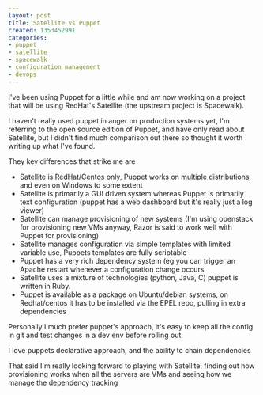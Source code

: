 ```yaml
---
layout: post
title: Satellite vs Puppet
created: 1353452991
categories:
- puppet
- satellite
- spacewalk
- configuration management
- devops
---
```

<p>I've been using Puppet for a little while and am now working on a project that will be using RedHat's Satellite (the upstream project is Spacewalk).</p>

<p>I haven't really used puppet in anger on production systems yet, I'm referring to the open source edition of Puppet, and have only read about Satellite, but I didn't find much comparison out there so thought it worth writing up what I've found.</p>

<p>They key differences that strike me are<p>

<ul>
<li>Satellite is RedHat/Centos only, Puppet works on multiple distributions, and even on Windows to some extent</li>
<li>Satellite is primarily a GUI driven system whereas Puppet is primarily text configuration (puppet has a web dashboard but it's really just a log viewer)</li> 

<li>Satellite can manage provisioning of new systems (I'm using openstack for provisioning new VMs anyway, Razor is said to work well with Puppet for provisioning)</li>

<li>Satellite manages configuration via simple templates with limited variable use, Puppets templates are fully scriptable</li>

<li>Puppet has a very rich dependency system (eg you can trigger an Apache restart whenever a configuration change occurs</li>

<li>Satellite uses a mixture of technologies (python, Java, C) puppet is written in Ruby.</li>

<li>Puppet is available as a package on Ubuntu/debian systems, on Redhat/centos it has to be installed via the EPEL repo, pulling in extra dependencies</li>


</ul>

<p>Personally I much prefer puppet's approach, it's easy to keep all the config in git and test changes in a dev env before rolling out.</p>

<p>I love puppets declarative approach, and the ability to chain dependencies</p>

<p>That said I'm really looking forward to playing with Satellite, finding out how provisioning works when all the servers are VMs and seeing how we manage the dependency tracking</p> 
